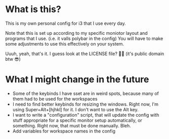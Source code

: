 # What is this?
This is my own personal config for i3 that I use every day.

Note that this is set up according to my specific moniotor layout and programs that I use.
(i.e. it valls polybar in the config) You will have to make some adjustments to use this
effectively on your system.

Uuuh, yeah, that's it. I guess look at the LICENSE file? 🤷‍♀️ (it's public domain btw 😎)

# What I might change in the future
+ Some of the keybinds I have sset are in weird spots, because many of them had to be used for
  the workspaces
+ I need to find better keybinds for resizing the windows. Right now, I'm using Super+Alt+[hjhkl]
  for it. I don't want to use the Alt key.
+ I want to write a "configuration" script, that will update the config with stuff appropriate
  for a specific monitor setup automatically, or something. Right now, that must be done manually.
  Bleh.
+ Add variables for workspace names in the config

